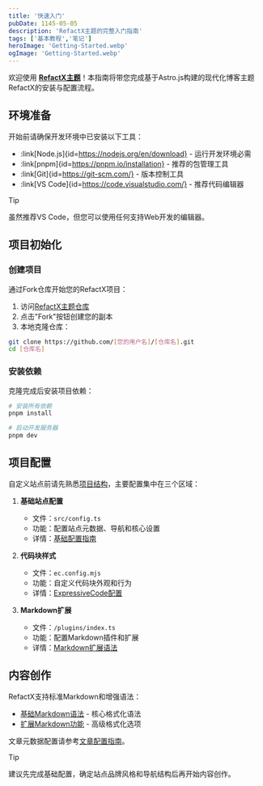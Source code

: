 ```yaml
---
title: '快速入门'
pubDate: 1145-05-05
description: 'RefactX主题的完整入门指南'
tags: ['基本教程','笔记']
heroImage: 'Getting-Started.webp'
ogImage: 'Getting-Started.webp'
---
```


欢迎使用 **[RefactX主题](https://github.com/Refac7/RefactX_Template)**！本指南将带您完成基于Astro.js构建的现代化博客主题RefactX的安装与配置流程。

## 环境准备

开始前请确保开发环境中已安装以下工具：

- :link[Node.js]{id=https://nodejs.org/en/download} - 运行开发环境必需
- :link[pnpm]{id=https://pnpm.io/installation} - 推荐的包管理工具
- :link[Git]{id=https://git-scm.com/} - 版本控制工具
- :link[VS Code]{id=https://code.visualstudio.com/} - 推荐代码编辑器

> [!tip]
> 虽然推荐VS Code，但您可以使用任何支持Web开发的编辑器。

## 项目初始化

### 创建项目

通过Fork仓库开始您的RefactX项目：

1. 访问[RefactX主题仓库](https://github.com/Refac7/RefactX_Template)
2. 点击"Fork"按钮创建您的副本
3. 本地克隆仓库：

```bash
git clone https://github.com/[您的用户名]/[仓库名].git
cd [仓库名]
```

### 安装依赖

克隆完成后安装项目依赖：

```bash
# 安装所有依赖
pnpm install

# 启动开发服务器
pnpm dev
```

## 项目配置

自定义站点前请先熟悉[项目结构](/posts/project-structure)，主要配置集中在三个区域：

1. **基础站点配置**
   - 文件：`src/config.ts`
   - 功能：配置站点元数据、导航和核心设置
   - 详情：[基础配置指南](/posts/basic-configuration)

2. **代码块样式**
   - 文件：`ec.config.mjs`
   - 功能：自定义代码块外观和行为
   - 详情：[ExpressiveCode配置](/posts/expressivecode-configuration)

3. **Markdown扩展**
   - 文件：`/plugins/index.ts`
   - 功能：配置Markdown插件和扩展
   - 详情：[Markdown扩展语法](/posts/markdown-extension-syntax)

## 内容创作

RefactX支持标准Markdown和增强语法：

- [基础Markdown语法](/posts/markdown-syntax-guide) - 核心格式化语法
- [扩展Markdown功能](/posts/markdown-extension-syntax) - 高级格式化选项

文章元数据配置请参考[文章配置指南](/posts/md-configuration)。

> [!tip]
> 建议先完成基础配置，确定站点品牌风格和导航结构后再开始内容创作。
